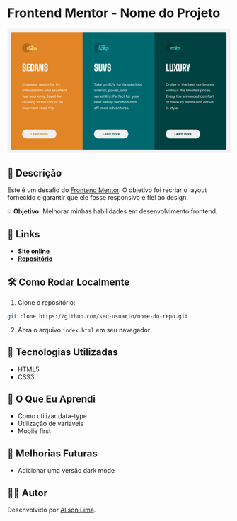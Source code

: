 # Frontend Mentor - Nome do Projeto

![Screenshot](./assets/screenshot.png)

## 🚀 Descrição

Este é um desafio do [Frontend Mentor](https://www.frontendmentor.io). O objetivo foi recriar o layout fornecido e garantir que ele fosse responsivo e fiel ao design.

💡 **Objetivo:** Melhorar minhas habilidades em desenvolvimento frontend.

## 🔗 Links

- **[Site online](https://alisonlim4.github.io/3-column-preview-card-component/)**
- **[Repositório](https://github.com/AlisonLim4/3-column-preview-card-component/tree/main)**

## 🛠️ Como Rodar Localmente

1. Clone o repositório:

```bash
git clone https://github.com/seu-usuario/nome-do-repo.git
```

2. Abra o arquivo `index.html` em seu navegador.

## 🧪 Tecnologias Utilizadas

- HTML5
- CSS3

## 🌟 O Que Eu Aprendi

- Como utilizar data-type
- Utilização de variaveis
- Mobile first

## 🚀 Melhorias Futuras

- Adicionar uma versão dark mode

## 👨‍💻 Autor

Desenvolvido por [Alison Lima](https://github.com/AlisonLim4).
